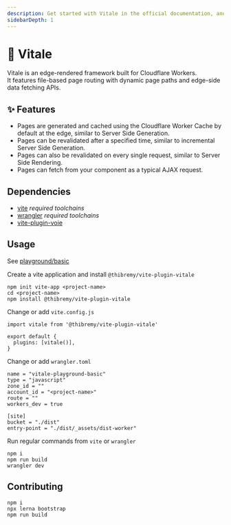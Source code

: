 ```yaml
---
description: Get started with Vitale in the official documentation, and learn more about all our features!
sidebarDepth: 1
---
```


# 💖 Vitale

Vitale is an edge-rendered framework built for Cloudflare Workers.  
It features file-based page routing with dynamic page paths and edge-side data fetching APIs.  

## ✨ Features

- Pages are generated and cached using the Cloudflare Worker Cache by default at the edge, similar to Server Side Generation.
- Pages can be revalidated after a specified time, similar to incremental Server Side Generation.
- Pages can also be revalidated on every single request, similar to Server Side Rendering.
- Pages can fetch from your component as a typical AJAX request.

## Dependencies

- [vite](https://github.com/vitejs/vite) *required toolchains*
- [wrangler](https://github.com/cloudflare/wrangler) *required toolchains*
- [vite-plugin-voie](https://github.com/vamplate/vite-plugin-voie)

## Usage

See [playground/basic](https://github.com/thibremy/vitale/tree/master/playground/basic)

Create a vite application and install `@thibremy/vite-plugin-vitale`

```
npm init vite-app <project-name>
cd <project-name>
npm install @thibremy/vite-plugin-vitale
```

Change or add `vite.config.js`

```
import vitale from '@thibremy/vite-plugin-vitale'

export default {
  plugins: [vitale()],
}
```

Change or add `wrangler.toml`

```
name = "vitale-playground-basic"
type = "javascript"
zone_id = ""
account_id = "<project-name>"
route = ""
workers_dev = true

[site]
bucket = "./dist"
entry-point = "./dist/_assets/dist-worker"
```

Run regular commands from `vite` or `wrangler`
```
npm i
npm run build
wrangler dev
```

## Contributing

```
npm i
npx lerna bootstrap
npm run build
```
